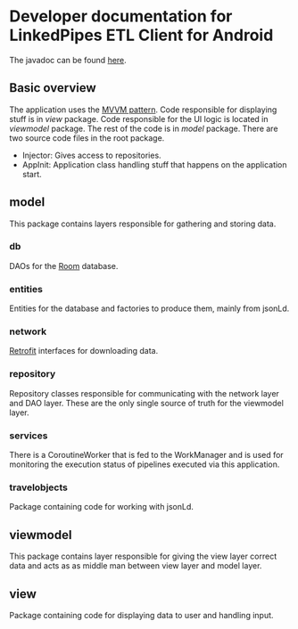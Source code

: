 # Developer documentation for LinkedPipes ETL Client for Android
The javadoc can be found [here](https://palda97.github.io/AndroidEtlClientDeveloperDocumentation/).

## Basic overview
The application uses the [MVVM pattern](https://en.wikipedia.org/wiki/Model%E2%80%93view%E2%80%93viewmodel).
Code responsible for displaying stuff is in *view* package. Code responsible for the UI logic is located in *viewmodel* package. The rest of the code is in *model* package.
There are two source code files in the root package.

- Injector: Gives access to repositories.
- AppInit: Application class handling stuff that happens on the application start.

## model
This package contains layers responsible for gathering and storing data.

### db
DAOs for the [Room](https://developer.android.com/training/data-storage/room) database.

### entities
Entities for the database and factories to produce them, mainly from jsonLd.

### network
[Retrofit](https://square.github.io/retrofit/) interfaces for downloading data.

### repository
Repository classes responsible for communicating with the network layer and DAO layer. These are the only single source of truth for the viewmodel layer.

### services
There is a CoroutineWorker that is fed to the WorkManager and is used for monitoring the execution status of pipelines executed via this application.

### travelobjects
Package containing code for working with jsonLd.

## viewmodel
This package contains layer responsible for giving the view layer correct data and acts as as middle man between view layer and model layer.

## view
Package containing code for displaying data to user and handling input.
